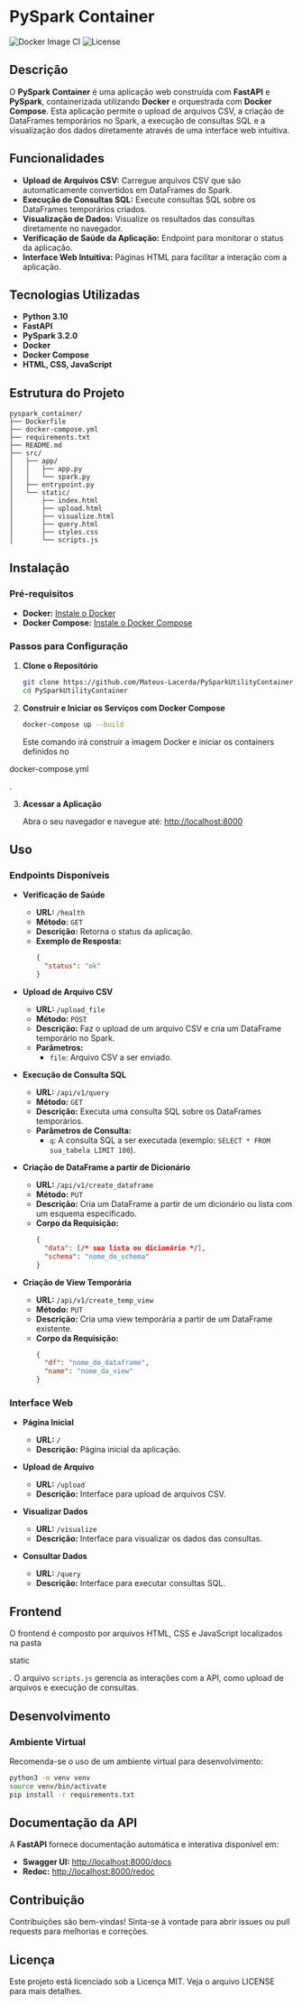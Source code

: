 # PySpark Container

![Docker Image CI](https://img.shields.io/docker/automated/mateuslacerdaia/pysparkutilitycontainer)
![License](https://img.shields.io/github/license/Mateus-Lacerda/PySparkUtilityContainer)

## Descrição

O **PySpark Container** é uma aplicação web construída com **FastAPI** e **PySpark**, containerizada utilizando **Docker** e orquestrada com **Docker Compose**. Esta aplicação permite o upload de arquivos CSV, a criação de DataFrames temporários no Spark, a execução de consultas SQL e a visualização dos dados diretamente através de uma interface web intuitiva.

## Funcionalidades

- **Upload de Arquivos CSV:** Carregue arquivos CSV que são automaticamente convertidos em DataFrames do Spark.
- **Execução de Consultas SQL:** Execute consultas SQL sobre os DataFrames temporários criados.
- **Visualização de Dados:** Visualize os resultados das consultas diretamente no navegador.
- **Verificação de Saúde da Aplicação:** Endpoint para monitorar o status da aplicação.
- **Interface Web Intuitiva:** Páginas HTML para facilitar a interação com a aplicação.

## Tecnologias Utilizadas

- **Python 3.10**
- **FastAPI**
- **PySpark 3.2.0**
- **Docker**
- **Docker Compose**
- **HTML, CSS, JavaScript**

## Estrutura do Projeto

```
pyspark_container/
├── Dockerfile
├── docker-compose.yml
├── requirements.txt
├── README.md
├── src/
│   ├── app/
│   │   ├── app.py
│   │   └── spark.py
│   ├── entrypoint.py
│   └── static/
│       ├── index.html
│       ├── upload.html
│       ├── visualize.html
│       ├── query.html
│       ├── styles.css
│       └── scripts.js
```

## Instalação

### Pré-requisitos

- **Docker:** [Instale o Docker](https://docs.docker.com/get-docker/)
- **Docker Compose:** [Instale o Docker Compose](https://docs.docker.com/compose/install/)

### Passos para Configuração

1. **Clone o Repositório**

   ```bash
   git clone https://github.com/Mateus-Lacerda/PySparkUtilityContainer.git
   cd PySparkUtilityContainer
   ```

2. **Construir e Iniciar os Serviços com Docker Compose**

   ```bash
   docker-compose up --build
   ```

   Este comando irá construir a imagem Docker e iniciar os containers definidos no 

docker-compose.yml

.

3. **Acessar a Aplicação**

   Abra o seu navegador e navegue até: [http://localhost:8000](http://localhost:8000)

## Uso

### Endpoints Disponíveis

- **Verificação de Saúde**

  - **URL:** `/health`
  - **Método:** `GET`
  - **Descrição:** Retorna o status da aplicação.
  - **Exemplo de Resposta:**
    ```json
    {
      "status": "ok"
    }
    ```

- **Upload de Arquivo CSV**

  - **URL:** `/upload_file`
  - **Método:** `POST`
  - **Descrição:** Faz o upload de um arquivo CSV e cria um DataFrame temporário no Spark.
  - **Parâmetros:**
    - `file`: Arquivo CSV a ser enviado.

- **Execução de Consulta SQL**

  - **URL:** `/api/v1/query`
  - **Método:** `GET`
  - **Descrição:** Executa uma consulta SQL sobre os DataFrames temporários.
  - **Parâmetros de Consulta:**
    - `q`: A consulta SQL a ser executada (exemplo: `SELECT * FROM sua_tabela LIMIT 100`).

- **Criação de DataFrame a partir de Dicionário**

  - **URL:** `/api/v1/create_dataframe`
  - **Método:** `PUT`
  - **Descrição:** Cria um DataFrame a partir de um dicionário ou lista com um esquema especificado.
  - **Corpo da Requisição:**
    ```json
    {
      "data": [/* sua lista ou dicionário */],
      "schema": "nome_do_schema"
    }
    ```

- **Criação de View Temporária**

  - **URL:** `/api/v1/create_temp_view`
  - **Método:** `PUT`
  - **Descrição:** Cria uma view temporária a partir de um DataFrame existente.
  - **Corpo da Requisição:**
    ```json
    {
      "df": "nome_do_dataframe",
      "name": "nome_da_view"
    }
    ```

### Interface Web

- **Página Inicial**

  - **URL:** `/`
  - **Descrição:** Página inicial da aplicação.

- **Upload de Arquivo**

  - **URL:** `/upload`
  - **Descrição:** Interface para upload de arquivos CSV.

- **Visualizar Dados**

  - **URL:** `/visualize`
  - **Descrição:** Interface para visualizar os dados das consultas.

- **Consultar Dados**

  - **URL:** `/query`
  - **Descrição:** Interface para executar consultas SQL.

## Frontend

O frontend é composto por arquivos HTML, CSS e JavaScript localizados na pasta 

static

. O arquivo `scripts.js` gerencia as interações com a API, como upload de arquivos e execução de consultas.

## Desenvolvimento

### Ambiente Virtual

Recomenda-se o uso de um ambiente virtual para desenvolvimento:

```bash
python3 -m venv venv
source venv/bin/activate
pip install -r requirements.txt
```

## Documentação da API

A **FastAPI** fornece documentação automática e interativa disponível em:

- **Swagger UI:** [http://localhost:8000/docs](http://localhost:8000/docs)
- **Redoc:** [http://localhost:8000/redoc](http://localhost:8000/redoc)

## Contribuição

Contribuições são bem-vindas! Sinta-se à vontade para abrir issues ou pull requests para melhorias e correções.

## Licença

Este projeto está licenciado sob a Licença MIT. Veja o arquivo LICENSE para mais detalhes.
